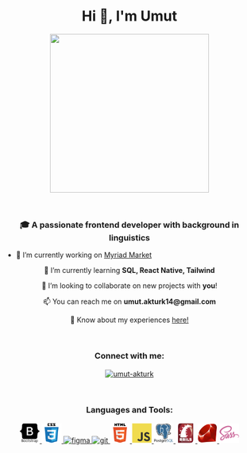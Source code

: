 <h1 align="center">Hi 👋, I'm Umut</h1>
<p align="center">
 <img align="center" style="width: 20rem; height: 20rem; " src="https://res.cloudinary.com/dypkxlg1s/image/upload/v1691998359/jiqgbdrbdhhikon8tdca.svg">
</p>
<br>
 <h3 align="center">🎓 A passionate frontend developer with background in linguistics</h3>

 - 🔭 I’m currently working on [Myriad Market](https://github.com/UmutAkturk14/myriad-market)
 <p align="center">🌱 I’m currently learning <strong>SQL, React Native, Tailwind</strong></p>

 <p align="center">👯 I’m looking to collaborate on new projects with <strong>you</strong>!</p>

 <p align="center">📫 You can reach me on <strong>umut.akturk14@gmail.com</strong></p>

<p align="center">📄 Know about my experiences <a href="https://app.enhancv.com/share/d8d7ec4a/?utm_medium=growth&utm_campaign=share-resume&utm_source=dynamic">here!</a> </p>

 <p align="center>"☕ I'm a huge coffee lover</p>

<br>
<h3 align="center">Connect with me:</h3>
<p align="center">
<a href="https://linkedin.com/in/umut-akturk" target="blank"><img align="center" src="https://raw.githubusercontent.com/rahuldkjain/github-profile-readme-generator/master/src/images/icons/Social/linked-in-alt.svg" alt="umut-akturk" height="30" width="40" /></a>
</p>

<br>
<h3 align="center">Languages and Tools:</h3>
<p align="center"> <a href="https://getbootstrap.com" target="_blank" rel="noreferrer"> <img src="https://raw.githubusercontent.com/devicons/devicon/master/icons/bootstrap/bootstrap-plain-wordmark.svg" alt="bootstrap" width="40" height="40"/> </a> <a href="https://www.w3schools.com/css/" target="_blank" rel="noreferrer"> <img src="https://raw.githubusercontent.com/devicons/devicon/master/icons/css3/css3-original-wordmark.svg" alt="css3" width="40" height="40"/> </a> <a href="https://www.figma.com/" target="_blank" rel="noreferrer"> <img src="https://www.vectorlogo.zone/logos/figma/figma-icon.svg" alt="figma" width="40" height="40"/> </a> <a href="https://git-scm.com/" target="_blank" rel="noreferrer"> <img src="https://www.vectorlogo.zone/logos/git-scm/git-scm-icon.svg" alt="git" width="40" height="40"/> </a> <a href="https://www.w3.org/html/" target="_blank" rel="noreferrer"> <img src="https://raw.githubusercontent.com/devicons/devicon/master/icons/html5/html5-original-wordmark.svg" alt="html5" width="40" height="40"/> </a> <a href="https://developer.mozilla.org/en-US/docs/Web/JavaScript" target="_blank" rel="noreferrer"> <img src="https://raw.githubusercontent.com/devicons/devicon/master/icons/javascript/javascript-original.svg" alt="javascript" width="40" height="40"/> </a> <a href="https://www.postgresql.org" target="_blank" rel="noreferrer"> <img src="https://raw.githubusercontent.com/devicons/devicon/master/icons/postgresql/postgresql-original-wordmark.svg" alt="postgresql" width="40" height="40"/> </a> <a href="https://rubyonrails.org" target="_blank" rel="noreferrer"> <img src="https://raw.githubusercontent.com/devicons/devicon/master/icons/rails/rails-original-wordmark.svg" alt="rails" width="40" height="40"/> </a> <a href="https://www.ruby-lang.org/en/" target="_blank" rel="noreferrer"> <img src="https://raw.githubusercontent.com/devicons/devicon/master/icons/ruby/ruby-original.svg" alt="ruby" width="40" height="40"/> </a> <a href="https://sass-lang.com" target="_blank" rel="noreferrer"> <img src="https://raw.githubusercontent.com/devicons/devicon/master/icons/sass/sass-original.svg" alt="sass" width="40" height="40"/> </a> </p>
